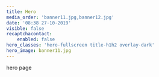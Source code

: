 ```yaml
---
title: Hero
media_order: 'banner11.jpg,banner12.jpg'
date: '08:38 27-10-2019'
visible: false
recaptchacontact:
    enabled: false
hero_classes: 'hero-fullscreen title-h1h2 overlay-dark'
hero_image: banner11.jpg
---
```


hero page